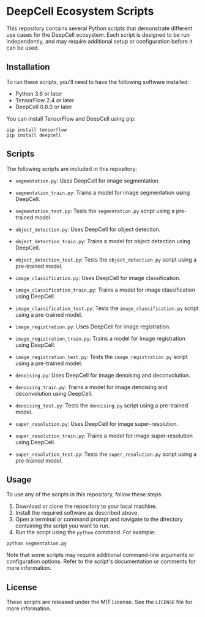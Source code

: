 # DeepCell Ecosystem Scripts

This repository contains several Python scripts that demonstrate different use cases for the DeepCell ecosystem. Each script is designed to be run independently, and may require additional setup or configuration before it can be used.

## Installation

To run these scripts, you'll need to have the following software installed:

- Python 3.6 or later
- TensorFlow 2.4 or later
- DeepCell 0.8.0 or later

You can install TensorFlow and DeepCell using pip:

```
pip install tensorflow
pip install deepcell
```

## Scripts

The following scripts are included in this repository:

- `segmentation.py`: Uses DeepCell for image segmentation.
- `segmentation_train.py`: Trains a model for image segmentation using DeepCell.
- `segmentation_test.py`: Tests the `segmentation.py` script using a pre-trained model.

- `object_detection.py`: Uses DeepCell for object detection.
- `object_detection_train.py`: Trains a model for object detection using DeepCell.
- `object_detection_test.py`: Tests the `object_detection.py` script using a pre-trained model.

- `image_classification.py`: Uses DeepCell for image classification.
- `image_classification_train.py`: Trains a model for image classification using DeepCell.
- `image_classification_test.py`: Tests the `image_classification.py` script using a pre-trained model.

- `image_registration.py`: Uses DeepCell for image registration.
- `image_registration_train.py`: Trains a model for image registration using DeepCell.
- `image_registration_test.py`: Tests the `image_registration.py` script using a pre-trained model.

- `denoising.py`: Uses DeepCell for image denoising and deconvolution.
- `denoising_train.py`: Trains a model for image denoising and deconvolution using DeepCell.
- `denoising_test.py`: Tests the `denoising.py` script using a pre-trained model.

- `super_resolution.py`: Uses DeepCell for image super-resolution.
- `super_resolution_train.py`: Trains a model for image super-resolution using DeepCell.
- `super_resolution_test.py`: Tests the `super_resolution.py` script using a pre-trained model.

## Usage

To use any of the scripts in this repository, follow these steps:

1. Download or clone the repository to your local machine.
2. Install the required software as described above.
3. Open a terminal or command prompt and navigate to the directory containing the script you want to run.
4. Run the script using the `python` command. For example:

```
python segmentation.py
```

Note that some scripts may require additional command-line arguments or configuration options. Refer to the script's documentation or comments for more information.

## License

These scripts are released under the MIT License. See the `LICENSE` file for more information.
